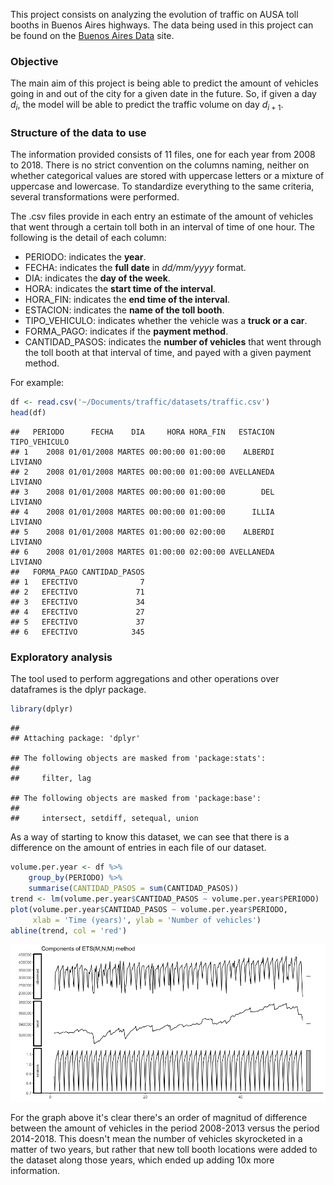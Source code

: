 This project consists on analyzing the evolution of traffic on AUSA toll booths in Buenos Aires highways. The data being used in this project can be found on the [Buenos Aires Data](https://data.buenosaires.gob.ar/dataset/flujo-vehicular-por-unidades-de-peaje-ausa) site.

### Objective

The main aim of this project is being able to predict the amount of vehicles going in and out of the city for a given date in the future. So, if given a day *d*<sub>*i*</sub>, the model will be able to predict the traffic volume on day *d*<sub>*i* + 1</sub>.

### Structure of the data to use

The information provided consists of 11 files, one for each year from 2008 to 2018. There is no strict convention on the columns naming, neither on whether categorical values are stored with uppercase letters or a mixture of uppercase and lowercase. To standardize everything to the same criteria, several transformations were performed.

The .csv files provide in each entry an estimate of the amount of vehicles that went through a certain toll both in an interval of time of one hour. The following is the detail of each column:

-   PERIODO: indicates the **year**.
-   FECHA: indicates the **full date** in *dd/mm/yyyy* format.
-   DIA: indicates the **day of the week**.
-   HORA: indicates the **start time of the interval**.
-   HORA\_FIN: indicates the **end time of the interval**.
-   ESTACION: indicates the **name of the toll booth**.
-   TIPO\_VEHICULO: indicates whether the vehicle was a **truck or a car**.
-   FORMA\_PAGO: indicates if the **payment method**.
-   CANTIDAD\_PASOS: indicates the **number of vehicles** that went through the toll booth at that interval of time, and payed with a given payment method.

For example:

``` r
df <- read.csv('~/Documents/traffic/datasets/traffic.csv')
head(df)
```

    ##   PERIODO      FECHA    DIA     HORA HORA_FIN   ESTACION TIPO_VEHICULO
    ## 1    2008 01/01/2008 MARTES 00:00:00 01:00:00    ALBERDI       LIVIANO
    ## 2    2008 01/01/2008 MARTES 00:00:00 01:00:00 AVELLANEDA       LIVIANO
    ## 3    2008 01/01/2008 MARTES 00:00:00 01:00:00        DEL       LIVIANO
    ## 4    2008 01/01/2008 MARTES 00:00:00 01:00:00      ILLIA       LIVIANO
    ## 5    2008 01/01/2008 MARTES 01:00:00 02:00:00    ALBERDI       LIVIANO
    ## 6    2008 01/01/2008 MARTES 01:00:00 02:00:00 AVELLANEDA       LIVIANO
    ##   FORMA_PAGO CANTIDAD_PASOS
    ## 1   EFECTIVO              7
    ## 2   EFECTIVO             71
    ## 3   EFECTIVO             34
    ## 4   EFECTIVO             27
    ## 5   EFECTIVO             37
    ## 6   EFECTIVO            345

### Exploratory analysis

The tool used to perform aggregations and other operations over dataframes is the dplyr package.

``` r
library(dplyr)
```

    ## 
    ## Attaching package: 'dplyr'

    ## The following objects are masked from 'package:stats':
    ## 
    ##     filter, lag

    ## The following objects are masked from 'package:base':
    ## 
    ##     intersect, setdiff, setequal, union

As a way of starting to know this dataset, we can see that there is a difference on the amount of entries in each file of our dataset.

``` r
volume.per.year <- df %>%
    group_by(PERIODO) %>% 
    summarise(CANTIDAD_PASOS = sum(CANTIDAD_PASOS))
trend <- lm(volume.per.year$CANTIDAD_PASOS ~ volume.per.year$PERIODO)
plot(volume.per.year$CANTIDAD_PASOS ~ volume.per.year$PERIODO, 
     xlab = 'Time (years)', ylab = 'Number of vehicles')
abline(trend, col = 'red')
```

![](README_files/figure-markdown_github/unnamed-chunk-3-1.png)

For the graph above it's clear there's an order of magnitud of difference between the amount of vehicles in the period 2008-2013 versus the period 2014-2018. This doesn't mean the number of vehicles skyrocketed in a matter of two years, but rather that new toll booth locations were added to the dataset along those years, which ended up adding 10x more information.
